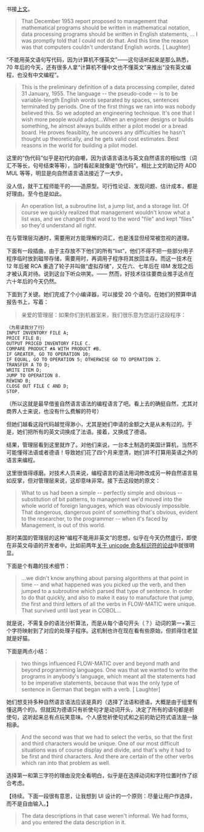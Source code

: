 书接[上文](https://zhuanlan.zhihu.com/p/162410677)。

> That December 1953 report proposed to management that mathematical programs should be written in mathematical notation, data processing programs should be written in English statements, ... I was promptly told that I could not do that. And this time the reason was that computers couldn't understand English words. [ Laughter]

“不能用英文语句写代码，因为计算机不懂英文”——这句话听起来是那么熟悉，70 年后的今天，还有很多人拿“计算机不懂中文也不懂英文”来推出“没有英文编程，也没有中文编程”。

> This is the preliminary definition of a data processing compiler, dated 31 January, 1955. The language -- the pseudo-code -- is to be variable-length English words separated by spaces, sentences terminated by periods. One of the first things we ran into was nobody believed this. So we adopted an engineering technique. It's one that I wish more people would adopt...When an engineer designs or builds something, he almost always builds either a pilot model or a bread board. He proves feasiblity, he uncovers any difficulties he hasn't thought up theoretically, and he gets valid cost estimates. Best reasons in the world for building a pilot model.

这里的“伪代码”似乎是初代的自嘲，因为该语言语法与英文自然语言的相似性（词汇不等长，句号结束等等），当时看起来就像是“伪代码”。相比上文的助记符 ADD MUL 等等，明显是向自然语言语法接近了一大步。

没人信，就干工程师能干的——造原型。可行性论证、发现问题、估计成本，都是好理由。至今也是如此。

> An operation list, a subroutine list, a jump list, and a storage list. Of course we quickly realized that management wouldn't know what a list was, and we changed that word to the word "file" and kept "files" so they'd understand all right.

在与管理层沟通时，需要用对方能理解的词汇，也是浅显但经常被忽视的道理。

下面有一段插曲，由于主存放不下他们的所有“list”，他们不得不把一些部分用子程序临时放到磁带存储，需要用时，再调用子程序将其放回主存。而这一技术在 12 年后被 RCA 重造了轮子并叫做“虚拟存储”，又在六、七年后在 IBM 发现之后才被认真对待。说到这台下听众哄笑。—— 然而，好技术往往要商业推手这点在六十年后的今天仍然。

下面到了关键。她们完成了个小编译器，可以接受 20 个语句。在她们的预算申请报告书上，写着：

> 亲爱的管理层：如果你们到机器室来，我们很乐意为您运行这段程序：

```
（为易读我分了行）
INPUT INVENTORY FILE A;
PRICE FILE B;
OUTPUT PRICED INVENTORY FILE C.
COMPARE PRODUCT #A WITH PRODUCT #B.
IF GREATER, GO TO OPERATION 10;
IF EQUAL, GO TO OPERATION 5; OTHERWISE GO TO OPERATION 2.
TRANSFER A TO D;
WRITE ITEM D;
JUMP TO OPERATION 8.
REWIND B;
CLOSE OUT FILE C AND D;
STOP.
```
（所以这就是最早借鉴自然语言语法的编程语言了吧。看上去的确挺自然，尤其对商界人士来说，也没有什么费解的符号）

但她们越看这段代码越觉得渺小，尤其是她们申请的金额之大是从未有过的。于是，她们把所有的英文词换成了法语。接着，又换成了德语。

结果，管理层看到这里就炸了。对他们来说，一台本土制造的美国计算机，当然不可能懂得法语或者德语！导致她们花了四个月来澄清，她们并不打算用英语之外的语言来编程。

这里很值得琢磨。对技术人员来说，编程语言的语法用词修改成另一种自然语言易如反掌，但对管理层来说，这却意味非常。接下去这段她的原文：

> What to us had been a simple -- perfectly simple and obvious -- substitution of bit patterns, to management we'd moved into the whole world of foreign languages, which was obviously impossible. That dangerous, dangerous point of something that's obvious, evident to the researcher, to the programmer -- when it's faced by Management, is out of this world.

那时美国的管理层的这种“编程不能用非英文”的思想，似乎在今天仍然盛行，即使在非英文母语的开发者中。比如前两年[关于 unicode 命名标识符的论战](https://zhuanlan.zhihu.com/p/92057476)中就很明显。

下面是个有趣的技术细节：

> ...we didn't know anything about parsing algorithms at that point in time -- and what happened was you picked up the verb, and then jumped to a subroutine which parsed that type of sentence. In order to do that quickly, and also to make it easy to manufacture that jump, the first and third letters of all the verbs in FLOW-MATIC were unique. That survived until last year in COBOL...

就是说，不需复杂的语法分析算法，而是从每个语句开头（？）动词的第一+第三个字符映射到了对应的处理子程序。这机制也许在现在看有些原始，但抓得住老鼠就是好猫。

下面是两点小结：

> two things influenced FLOW-MATIC over and beyond math and beyond programming languages. One was that we wanted to write the programs in anybody's language, which meant all the statements had to be imperative statements, because that was the only type of sentence in German that began with a verb. [ Laughter]

她们想支持多种自然语言语法应该是真的（选择了法语和德语，大概是由于组里有懂这两个的)。但就因为德语只有祈使句才是动词开头，决定了所有的语句都是祈使句，这听起来总有点玩笑意味。个人感觉祈使句式和之前的助记符式语法是一脉相承。

> And the second was that we had to select the verbs, so that the first and third characters would be unique. One of our most difficult situations was of course display and divide, and that's why it had to be first and third characters. And there are certain of the other verbs which ran into that problem as well.

选择第一和第三字符的理由没完全看明白，似乎是在选择动词和字符位置时作了综合考虑。

【待续。下面一段很有意思，让我想到 UI 设计的一个原则：尽量让用户作选择，而不是自由输入。】

>  The data descriptions in that case weren't informal. We had forms, and you entered the data description in it.
